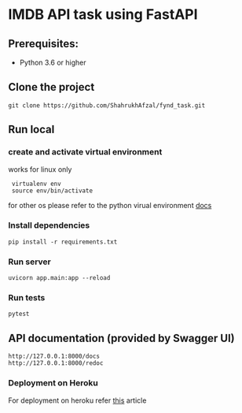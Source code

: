 # IMDB API task using FastAPI


## Prerequisites:

- Python 3.6 or higher

## Clone the project

```
git clone https://github.com/ShahrukhAfzal/fynd_task.git
```

## Run local

### create and activate virtual environment 

 works for linux only
```
 virtualenv env
 source env/bin/activate
```
for other os please refer to the python virual environment [docs](https://docs.python.org/3.6/tutorial/venv.html)

### Install dependencies

```
pip install -r requirements.txt
```

### Run server

```
uvicorn app.main:app --reload
```

### Run tests

```
pytest
```

## API documentation (provided by Swagger UI)

```
http://127.0.0.1:8000/docs
http://127.0.0.1:8000/redoc
```

### Deployment on Heroku

For deployment on heroku refer [this](https://www.tutlinks.com/create-and-deploy-fastapi-app-to-heroku/) article
